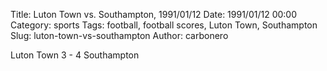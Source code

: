 Title: Luton Town vs. Southampton, 1991/01/12
Date: 1991/01/12 00:00
Category: sports
Tags: football, football scores, Luton Town, Southampton
Slug: luton-town-vs-southampton
Author: carbonero


Luton Town 3 - 4 Southampton
